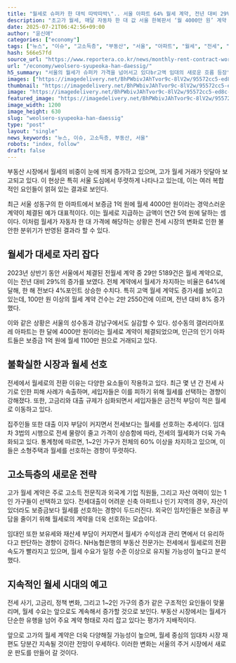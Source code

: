 ```yaml
---
title: "월세로 슈퍼카 한 대씩 따박따박\".. 서울 아파트 64% 월세 계약, 전년 대비 29% 증가로 전세 역전"
description: "초고가 월세, 매달 자동차 한 대 값 서울 한복판서 ‘월 4000만 원’ 계약 ..."
date: 2025-07-21T06:42:56+09:00
author: "윤신애"
categories: ["economy"]
tags: ["뉴스", "이슈", "고소득층", "부동산", "서울", "아파트", "월세", "전세", "초고가 월세", "부동산트렌드변화", "고급주거시장분석"]
hash: 566e57fd
source_url: "https://www.reportera.co.kr/news/monthly-rent-contract-worth-40-million-won/"
url: "/economy/weolsero-syupeoka-han-daessig/"
h5_summary: "서울의 월세가 슈퍼카 가격을 넘어서고 있다br고액 임대의 새로운 흐름 등장"
images: ["https://imagedelivery.net/BhPWbivJAhTvor9c-8lV2w/95572cc5-ed8c-4d3c-6362-b0413ebdf300/public", "https://imagedelivery.net/BhPWbivJAhTvor9c-8lV2w/f35e94dd-cf60-4faf-9f2d-f3435ac5b900/public", "https://imagedelivery.net/BhPWbivJAhTvor9c-8lV2w/0d985322-f9cb-4f25-e2ef-178857fbf300/public", "https://imagedelivery.net/BhPWbivJAhTvor9c-8lV2w/782dca33-1687-4667-a39e-5c0bb1c65800/public", "https://imagedelivery.net/BhPWbivJAhTvor9c-8lV2w/962da204-d739-4e50-c9f4-b846dfe2ad00/public"]
thumbnail: "https://imagedelivery.net/BhPWbivJAhTvor9c-8lV2w/95572cc5-ed8c-4d3c-6362-b0413ebdf300/public"
image: "https://imagedelivery.net/BhPWbivJAhTvor9c-8lV2w/95572cc5-ed8c-4d3c-6362-b0413ebdf300/public"
featured_image: "https://imagedelivery.net/BhPWbivJAhTvor9c-8lV2w/95572cc5-ed8c-4d3c-6362-b0413ebdf300/public"
image_width: 1200
image_height: 630
slug: "weolsero-syupeoka-han-daessig"
type: "post"
layout: "single"
news_keywords: "뉴스, 이슈, 고소득층, 부동산, 서울"
robots: "index, follow"
draft: false
---
```


부동산 시장에서 월세의 비중이 눈에 띄게 증가하고 있으며, 고가 월세 거래가 잇달아 보고되고 있다. 이 현상은 특히 서울 도심에서 뚜렷하게 나타나고 있는데, 이는 여러 복합적인 요인들이 얽혀 있는 결과로 보인다.

최근 서울 성동구의 한 아파트에서 보증금 1억 원에 월세 4000만 원이라는 경악스러운 계약이 체결된 예가 대표적이다. 이는 월세로 지급하는 금액이 연간 5억 원에 달하는 셈이다. 이처럼 월세가 자동차 한 대 가격에 해당하는 상황은 전세 시장의 변화로 인한 불안한 분위기가 반영된 결과라 할 수 있다.

## 월세가 대세로 자리 잡다

2023년 상반기 동안 서울에서 체결된 전월세 계약 중 29만 5189건은 월세 계약으로, 이는 전년 대비 29%의 증가를 보였다. 전체 계약에서 월세가 차지하는 비율은 64%에 달해, 한 해 전보다 4%포인트 상승한 수치다. 특히 고액 월세 계약도 증가세를 보이고 있는데, 100만 원 이상의 월세 계약 건수는 2만 2550건에 이르며, 전년 대비 8% 증가했다.

이와 같은 상황은 서울의 성수동과 강남구에서도 실감할 수 있다. 성수동의 갤러리아포레 아파트는 한 달에 4000만 원이라는 월세로 계약이 체결되었으며, 인근의 인기 아파트들은 보증금 1억 원에 월세 1100만 원으로 거래되고 있다.

## 불확실한 시장과 월세 선호

전세에서 월세로의 전환 이유는 다양한 요소들이 작용하고 있다. 최근 몇 년 간 전세 사기로 인한 피해 사례가 속출하며, 세입자들은 이를 피하기 위해 월세를 선택하는 경향이 강해졌다. 또한, 고금리와 대출 규제가 심화되면서 세입자들은 금전적 부담이 적은 월세로 이동하고 있다.

집주인들 또한 대출 이자 부담이 커지면서 전세보다는 월세를 선호하는 추세이다. 임대차 3법의 시행으로 전세 물량이 줄고 가격이 상승함에 따라, 전세의 월세화가 더욱 가속화되고 있다. 통계청에 따르면, 1~2인 가구가 전체의 60% 이상을 차지하고 있으며, 이들은 소형주택과 월세를 선호하는 경향이 뚜렷하다.

## 고소득층의 새로운 전략

고가 월세 계약은 주로 고소득 전문직과 외국계 기업 직원들, 그리고 자산 여력이 있는 1인 가구들이 선택하고 있다. 전세대출이 어려운 신축 아파트나 인기 지역의 경우, 자산이 있더라도 보증금보다 월세를 선호하는 경향이 두드러진다. 외국인 임차인들은 보증금 부담을 줄이기 위해 월세로의 계약을 더욱 선호하는 모습이다.

임대인 또한 보유세와 재산세 부담이 커지면서 월세가 수익성과 관리 면에서 더 유리하다고 판단하는 경향이 강하다. NH농협은행의 부동산 전문가는 전세에서 월세로의 전환 속도가 빨라지고 있으며, 월세 수요가 일정 수준 이상으로 유지될 가능성이 높다고 분석했다.

## 지속적인 월세 시대의 예고

전세 사기, 고금리, 정책 변화, 그리고 1~2인 가구의 증가 같은 구조적인 요인들이 맞물리며, 월세 수요는 앞으로도 계속해서 증가할 것으로 보인다. 부동산 시장에서는 월세가 단순한 유행을 넘어 주요 계약 형태로 자리 잡고 있다는 평가가 지배적이다.

앞으로 고가의 월세 계약은 더욱 다양해질 가능성이 높으며, 월세 중심의 임대차 시장 재편도 당분간 지속될 것이란 전망이 우세하다. 이러한 변화는 서울의 주거 시장에서 새로운 판도를 만들어 갈 것이다.
